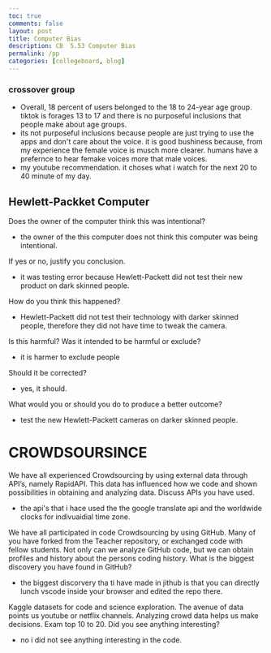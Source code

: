 ```yaml
---
toc: true
comments: false
layout: post
title: Computer Bias
description: CB  5.53 Computer Bias
permalink: /pp
categories: [collegeboard, blog] 
---
```


### crossover group
- Overall, 18 percent of users belonged to the 18 to 24-year age group. tiktok is forages 13 to 17 and there is no purposeful inclusions that people make about age groups.
- its not purposeful inclusions because people are just trying to use the apps and don't care about the voice. it is good bushiness because, from my experience the female voice is musch more clearer. humans have a prefernce to hear femake voices more that male voices.
- my youtube recommendation. it choses what i watch for the next 20 to 40 minute of my day.

## Hewlett-Packket Computer
Does the owner of the computer think this was intentional?

 - the owner of the this computer does not think this computer was being intentional. 

If yes or no, justify you conclusion.

- it was testing error because Hewlett-Packett did not test their new product on dark skinned people. 

How do you think this happened?

- Hewlett-Packett did not test their technology with darker skinned people, therefore they did not have time to tweak the camera. 

Is this harmful? Was it intended to be harmful or exclude?

- it is harmer to exclude people

Should it be corrected?

- yes, it should.

What would you or should you do to produce a better outcome?

- test the new Hewlett-Packett cameras on darker skinned people. 

# CROWDSOURSINCE

We have all experienced Crowdsourcing by using external data through API’s, namely RapidAPI. This data has influenced how we code and shown possibilities in obtaining and analyzing data. Discuss APIs you have used.
- the api's that i hace used the the google translate api and the worldwide clocks for indivuaidial time zone. 

We have all participated in code Crowdsourcing by using GitHub. Many of you have forked from the Teacher repository, or exchanged code with fellow students. Not only can we analyze GitHub code, but we can obtain profiles and history about the persons coding history. What is the biggest discovery you have found in GitHub?
- the biggest discorvery tha ti have made in jithub is that you can directly lunch vscode inside your browser and edited the repo there. 

Kaggle datasets for code and science exploration. The avenue of data points us youtube or netflix channels. Analyzing crowd data helps us make decisions. Exam top 10 to 20. Did you see anything interesting?
- no i did not see anything interesting in the code. 